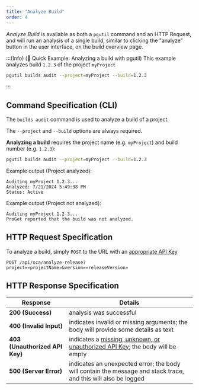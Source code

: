 ```yaml
---
title: "Analyze Build"
order: 4
---
```


*Analyze Build* is available as both a `pgutil` command and an HTTP Request, and will run an analysis of a single build, similar to clicking the "analyze" button in the user interface, on the build overview page.

:::(Info) (🚀 Quick Example: Analyzing a build with pgutil)
This example analyzes build `1.2.3` of the project `myProject`

````bash
pgutil builds audit --project=myProject --build=1.2.3
````
:::

## Command Specification (CLI)
The `builds audit` command is used to analyze a build of a project.

The `--project` and `--build` options are always required.

**Analyzing a build** requires the project name (e.g. `myProject`) and build number (e.g. `1.2.3`):

```bash
pgutil builds audit --project=myProject --build=1.2.3
```

Example output (Project analyzed):
```plaintext
Auditing myProject 1.2.3...
Analyzed: 7/21/2024 5:49:38 PM
Status: Active
```

Example output (Project not analyzed):
```plaintext
Auditing myProject 1.2.3...
ProGet reported that the build was not analyzed.
```

## HTTP Request Specification
To analyze a build, simply `POST` to the URL with an [appropriate API Key](/docs/proget/reference-api/proget-api-sca#authentication)

```plaintext
POST /api/sca/analyze-release?project=«projectName»&version=«releaseVersion»
```

## HTTP Response Specification

| Response | Details |
| --- | --- |
| **200 (Success)** | analysis was successful |
| **400 (Invalid Input)** | indicates invalid or missing arguments; the body will provide some details as text |
| **403 (Unauthorized API Key)** | indicates a [missing, unknown, or unauthorized API Key](/docs/proget/reference-api/proget-api-sca#authentication); the body will be empty |
| **500 (Server Error)** | indicates an unexpected error; the body will contain the message and stack trace, and this will also be logged |